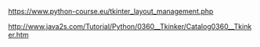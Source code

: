 https://www.python-course.eu/tkinter_layout_management.php

http://www.java2s.com/Tutorial/Python/0360__Tkinker/Catalog0360__Tkinker.htm